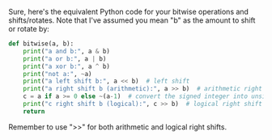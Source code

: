 Sure, here's the equivalent Python code for your bitwise operations and shifts/rotates. Note that I've assumed you mean "b" as the amount to shift or rotate by:

```python
def bitwise(a, b):
    print("a and b:", a & b)
    print("a or b:", a | b)
    print("a xor b:", a ^ b)
    print("not a:", ~a)
    print("a left shift b:", a << b)  # left shift
    print("a right shift b (arithmetic):", a >> b)  # arithmetic right shift
    c = a if a >= 0 else ~(a-1)  # convert the signed integer into unsigned, so it will perform logical right shift
    print("c right shift b (logical):", c >> b)  # logical right shift
    return
```

Remember to use ">>" for both arithmetic and logical right shifts.
